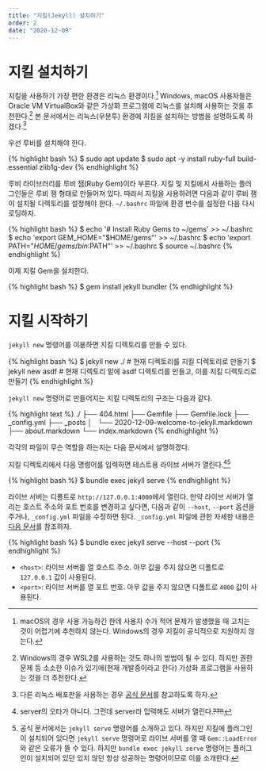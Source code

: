 ```yaml
---
title: "지킬(Jekyll) 설치하기"
order: 2
date: "2020-12-09"
---
```


# 지킬 설치하기

지킬을 사용하기 가장 편한 환경은 리눅스 환경이다.[^1] Windows, macOS 사용자들은 Oracle VM VirtualBox와 같은 가상화 프로그램에 리눅스를 설치해 사용하는 것을 추천한다.[^2] 본 문서에서는 리눅스(우분투) 환경에 지킬을 설치하는 방법을 설명하도록 하겠다.[^3]

[^1]: macOS의 경우 사용 가능하긴 한데 사용자 수가 적어 문제가 발생했을 때 고치는 것이 어렵기에 추천하지 않는다. Windows의 경우 지킬이 공식적으로 지원하지 않는다.
[^2]: Windows의 경우 WSL2를 사용하는 것도 하나의 방법이 될 수 있다. 하지만 권한 문제 등 소소한 이슈가 있기에(현재 개발중이라고 한다) 가상화 프로그램을 사용하는 것을 더 추천한다.
[^3]: 다른 리눅스 배포판을 사용하는 경우 [공식 문서](https://jekyllrb.com/docs/installation/other-linux/)를 참고하도록 하자.

우선 루비를 설치해야 한다.

{% highlight bash %}
$ sudo apt update
$ sudo apt -y install ruby-full build-essential zlib1g-dev
{% endhighlight %}

루비 라이브러리를 루비 잼(Ruby Gem)이라 부른다. 지킬 및 지킬에서 사용하는 플러그인들은 루비 잼 형태로 만들어져 있다. 따라서 지킬을 사용하려면 다음과 같이 루비 잼이 설치될 디렉토리를 설정해야 한다. `~/.bashrc` 파일에 환경 변수를 설정한 다음 다시 로딩하자.

{% highlight bash %}
$ echo '# Install Ruby Gems to ~/gems' >> ~/.bashrc
$ echo 'export GEM_HOME="$HOME/gems"' >> ~/.bashrc
$ echo 'export PATH="$HOME/gems/bin:$PATH"' >> ~/.bashrc
$ source ~/.bashrc
{% endhighlight %}

이제 지킬 Gem을 설치한다.

{% highlight bash %}
$ gem install jekyll bundler
{% endhighlight %}

# 지킬 시작하기

`jekyll new` 명령어를 이용하면 지킬 디렉토리를 만들 수 있다.

{% highlight bash %}
$ jekyll new ./    # 현재 디렉토리를 지킬 디렉토리로 만들기
$ jekyll new asdf  # 현재 디렉토리 밑에 asdf 디렉토리를 만들고, 이를 지킬 디렉토리로 만들기
{% endhighlight %}

`jekyll new` 명령어로 만들어지는 지킬 디렉토리의 구조는 다음과 같다.

{% highlight text %}
./
├── 404.html
├── Gemfile
├── Gemfile.lock
├── _config.yml
├── _posts
│   └── 2020-12-09-welcome-to-jekyll.markdown
├── about.markdown
└── index.markdown
{% endhighlight %}

각각의 파일이 무슨 역할을 하는지는 다음 문서에서 설명하겠다.

지킬 디렉토리에서 다음 명령어를 입력하면 테스트용 라이브 서버가 열린다.[^4][^5]

[^4]: serve**r**의 오타가 아니다. 그런데 server라 입력해도 서버가 열린다.~~??!!~~
[^5]: 공식 문서에서는 `jekyll serve` 명령어를 소개하고 있다. 하지만 지킬에 플러그인이 설치되어 있다면 `jekyll serve` 명령어로 라이브 서버를 열 때 `Gem::LoadError`와 같은 오류가 뜰 수 있다. 하지만 `bundle exec jekyll serve` 명령어는 플러그인이 설치되어 있던 있지 않던 항상 성공하는 명령어이므로 이를 소개한다.

{% highlight bash %}
$ bundle exec jekyll serve
{% endhighlight %}

라이브 서버는 디폴트로 `http://127.0.0.1:4000`에서 열린다. 만약 라이브 서버가 열리는 호스트 주소와 포트 번호를 변경하고 싶다면, 다음과 같이 `--host`, `--port` 옵션을 주거나, `_config.yml` 파일을 수정하면 된다. `_config.yml` 파일에 관한 자세한 내용은 [다음 문서](/jekyll/03-config-yml)를 참조하자.

{% highlight bash %}
$ bundle exec jekyll serve --host <host> --port <port>
{% endhighlight %}

- `<host>`: 라이브 서버를 열 호스트 주소. 아무 값을 주지 않으면 디폴트로 `127.0.0.1` 값이 사용된다.
- `<port>`: 라이브 서버를 열 포트 번호. 아무 값을 주지 않으면 디폴트로 `4000` 값이 사용된다.